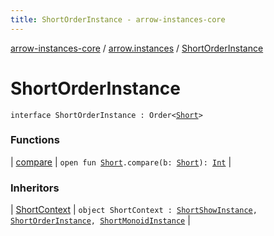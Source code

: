 ```yaml
---
title: ShortOrderInstance - arrow-instances-core
---
```


[arrow-instances-core](../../index.html) / [arrow.instances](../index.html) / [ShortOrderInstance](./index.html)

# ShortOrderInstance

`interface ShortOrderInstance : Order<`[`Short`](https://kotlinlang.org/api/latest/jvm/stdlib/kotlin/-short/index.html)`>`

### Functions

| [compare](compare.html) | `open fun `[`Short`](https://kotlinlang.org/api/latest/jvm/stdlib/kotlin/-short/index.html)`.compare(b: `[`Short`](https://kotlinlang.org/api/latest/jvm/stdlib/kotlin/-short/index.html)`): `[`Int`](https://kotlinlang.org/api/latest/jvm/stdlib/kotlin/-int/index.html) |

### Inheritors

| [ShortContext](../-short-context.html) | `object ShortContext : `[`ShortShowInstance`](../-short-show-instance/index.html)`, `[`ShortOrderInstance`](./index.html)`, `[`ShortMonoidInstance`](../-short-monoid-instance/index.html) |

